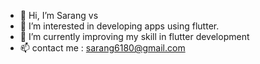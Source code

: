 - 👋 Hi, I’m Sarang vs
- 👀 I’m interested in developing apps using flutter.
- 🌱 I’m currently improving my skill in flutter development
- 📫 contact me : sarang6180@gmail.com

